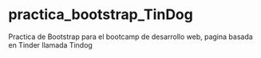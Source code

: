 # practica_bootstrap_TinDog
Practica de Bootstrap para el bootcamp de desarrollo web, pagina basada en Tinder llamada Tindog
